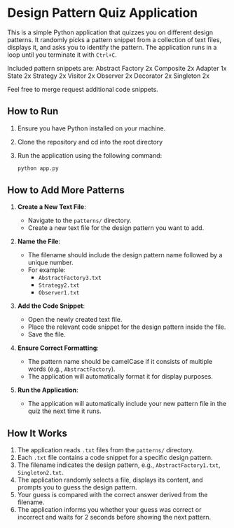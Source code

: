 # Design Pattern Quiz Application

This is a simple Python application that quizzes you on different design patterns. 
It randomly picks a pattern snippet from a collection of text files, displays it, and asks you to identify the pattern.
The application runs in a loop until you terminate it with `Ctrl+C`.

Included pattern snippets are:
Abstract Factory 2x
Composite 2x
Adapter 1x
State 2x
Strategy 2x
Visitor 2x
Observer 2x
Decorator 2x
Singleton 2x

Feel free to merge request additional code snippets.


## How to Run

1. Ensure you have Python installed on your machine.
2. Clone the repository and cd into the root directory
3. Run the application using the following command:

   ```sh
   python app.py
   ```

## How to Add More Patterns

1. **Create a New Text File**:
   - Navigate to the `patterns/` directory.
   - Create a new text file for the design pattern you want to add.

2. **Name the File**:
   - The filename should include the design pattern name followed by a unique number. 
   - For example:
     - `AbstractFactory3.txt`
     - `Strategy2.txt`
     - `Observer1.txt`

3. **Add the Code Snippet**:
   - Open the newly created text file.
   - Place the relevant code snippet for the design pattern inside the file.
   - Save the file.

4. **Ensure Correct Formatting**:
   - The pattern name should be camelCase if it consists of multiple words (e.g., `AbstractFactory`).
   - The application will automatically format it for display purposes.

5. **Run the Application**:
   - The application will automatically include your new pattern file in the quiz the next time it runs.

## How It Works

1. The application reads `.txt` files from the `patterns/` directory.
2. Each `.txt` file contains a code snippet for a specific design pattern.
3. The filename indicates the design pattern, e.g., `AbstractFactory1.txt`, `Singleton2.txt`.
4. The application randomly selects a file, displays its content, and prompts you to guess the design pattern.
5. Your guess is compared with the correct answer derived from the filename.
6. The application informs you whether your guess was correct or incorrect and waits for 2 seconds before showing the next pattern.
